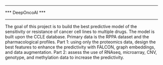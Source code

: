 ******************
*** DeepOncoAI ***
******************

The goal of this project is to build the best predictive model of the sensitivity or resistance of cancer cell lines to multiple drugs.
The model is built upon the CCLE database. Primary data is the RPPA dataset and the pharmacological profiles.
Part 1: using only the proteomics data, design the best features to enhance the predictivity with FALCON, graph embeddings, and data augmentation.
Part 2: assess the use of RNAseq, microarray, CNV, genotype, and methylation data to increase the predictivity. 

